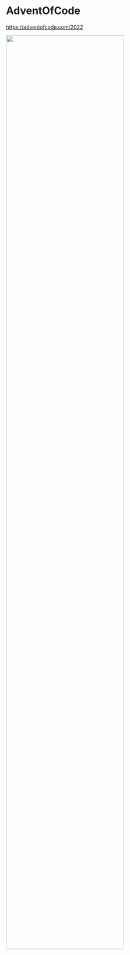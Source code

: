 # AdventOfCode

https://adventofcode.com/2022


<a href="https://adventofcode.com"><img src="2022/calendar.svg" width="80%" /></a>
